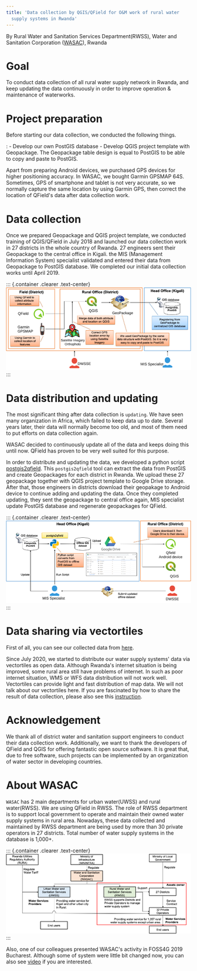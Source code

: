 ```yaml
---
title: 'Data collection by QGIS/QField for O&M work of rural water
  supply systems in Rwanda'
---
```


By Rural Water and Sanitation Services Department(RWSS), Water and
Sanitation Corporation ([WASAC](https://wasac.rw)), Rwanda

Goal
====

To conduct data collection of all rural water supply network in Rwanda,
and keep updating the data continuously in order to improve operation &
maintenance of waterworks.

Project preparation
===================

Before starting our data collection, we conducted the following things.

:   -   Develop our own PostGIS database
    -   Develop QGIS project template with Geopackage. The Geopackage
        table design is equal to PostGIS to be able to copy and paste to
        PostGIS.

Apart from preparing Android devices, we purchased GPS devices for
higher positioning accuracy. In WASAC, we bought Garmin GPSMAP 64S.
Sometimes, GPS of smartphone and tablet is not very accurate, so we
normally capture the same location by using Garmin GPS, then correct the
location of QField\'s data after data collection work.

Data collection
===============

Once we prepared Geopackage and QGIS project template, we conducted
training of QGIS/QField in July 2018 and launched our data collection
work in 27 districts in the whole country of Rwanda. 27 engineers sent
their Geopackage to the central office in Kigali. the MIS (Management
Information System) specialist validated and entered their data from
Geopackage to PostGIS database. We completed our initial data collection
works until April 2019.

::: {.container .clearer .text-center}
![data collection procedure](../assets/images/rwanda-rural-water-1.png)
:::

Data distribution and updating
==============================

The most significant thing after data collection is `updating`. We have
seen many organization in Africa, which failed to keep data up to date.
Several years later, their data will normally become too old, and most
of them need to put efforts on data collection again.

WASAC decided to continuously update all of the data and keeps doing
this until now. QField has proven to be very well suited for this
purpose.

In order to distribute and updating the data, we developed a python
script [postgis2qfield](https://github.com/WASAC/postgis2qfield). This
`postgis2qfield` tool can extract the data from PostGIS and create
Geopackages for each district in Rwanda. We upload these 27 geopackage
together with QGIS project template to Google Drive storage. After that,
those engineers in districts download their geopakage to Android device
to continue adding and updating the data. Once they completed updating,
they sent the geopackage to central office again, MIS specialist update
PostGIS database and regenerate geopackages for QField.

::: {.container .clearer .text-center}
![data distribution and updating procedure](../assets/images/rwanda-rural-water-2.png)
:::

Data sharing via vectortiles
============================

First of all, you can see our collected data from
[here](https://rural.water-gis.com).

Since July 2020, we started to distribute our water supply systems\'
data via vectortiles as open data. Although Rwanda\'s internet situation
is being improved, some rural area still have problems of internet. In
such as poor internet situation, WMS or WFS data distribution will not
work well. Vectortiles can provide light and fast distribution of map
data. We will not talk about our vectortiles here. If you are fascinated
by how to share the result of data collection, please also see this
[instruction](https://github.com/watergis/awesome-vector-tiles).

Acknowledgement
===============

We thank all of district water and sanitation support engineers to
conduct their data collection work. Additionally, we want to thank the
developers of QField and QGIS for offering fantastic open source
software. It is great that, due to free software, such projects can be
implemented by an organization of water sector in developing countries.

About WASAC
===========

`WASAC` has 2 main departments for urban water(UWSS) and rural
water(RWSS). We are using QField in RWSS. The role of RWSS department is
to support local government to operate and maintain their owned water
supply systems in rural area. Nowadays, these data collected and
maintained by RWSS department are being used by more than 30 private
operators in 27 districts. Total number of water supply systems in the
database is 1,000+.

::: {.container .clearer .text-center}
![Organogram of WASAC](../assets/images/rwanda-rural-water-3.png)
:::

Also, one of our colleagues presented WASAC\'s activity in FOSS4G 2019
Bucharest. Although some of system were little bit changed now, you can
also see
[video](https://media.ccc.de/v/bucharest-30-case-study-of-data-collection-data-sharing-for-rural-water-supply-management-in-rwanda)
if you are interested.
